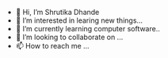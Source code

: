- 👋 Hi, I’m Shrutika Dhande
- 👀 I’m interested in learing new things...
- 🌱 I’m currently learning computer software..
- 💞️ I’m looking to collaborate on  ...
- 📫 How to reach me ...

<!---
SHrutu1403/SHrutu1403 is a ✨ special ✨ repository because its `README.md` (this file) appears on your GitHub profile.
You can click the Preview link to take a look at your changes.
--->
